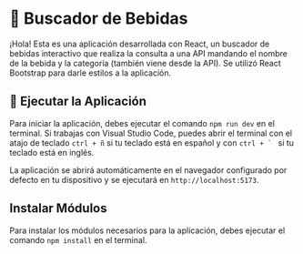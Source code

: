 # 📌 Buscador de Bebidas
¡Hola! Esta es una aplicación desarrollada con React, un buscador de bebidas interactivo que realiza la consulta a una API mandando el nombre de la bebida y la categoría (también viene desde la API). Se utilizó React Bootstrap para darle estilos a la aplicación.


## 🚀 Ejecutar la Aplicación
Para iniciar la aplicación, debes ejecutar el comando `npm run dev` en el terminal. Si trabajas con Visual Studio Code, puedes abrir el terminal con el atajo de teclado `ctrl + ñ` si tu teclado está en español y con ``ctrl + ` `` si tu teclado está en inglés.

La aplicación se abrirá automáticamente en el navegador configurado por defecto en tu dispositivo y se ejecutará en `http://localhost:5173`.

## Instalar Módulos
Para instalar los módulos necesarios para la aplicación, debes ejecutar el comando `npm install` en el terminal.